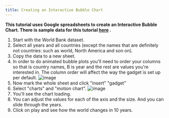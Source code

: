 ```yaml
---
title: Creating an Interactive Bubble Chart
---
```


**This tutorial uses Google spreadsheets to create an Interactive Bubble Chart. There is sample data for this tutorial [here](http://dump.tentacleriot.eu/wb-gdp-health-life.csv) .**

1. Start with the World Bank dataset.
2. Select all years and all countries (except the names that are definitely not countries: such as world, North America and son on).
3. Copy the data to a new sheet.
4. In order to do animated bubble plots you'll need to order your columns so that is country names, B is year and the rest are values you're interested in. The column order will affect the way the gadget is set up per default.
![image](http://farm9.staticflickr.com/8453/7982243972_2913843fa7_o.png)
5. Now mark the whole sheet and click "insert" "gadget"
6. Select "charts" and "motion chart".
![image](http://farm9.staticflickr.com/8463/8112394477_f78ca0eecf_o.png)
7. You'll see the chart loading.
8. You can adjust the values for each of the axis and the size. And you can slide through the years.
9. Click on play and see how the world changes in 10 years.


